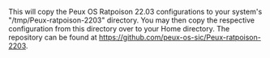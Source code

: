 This will copy the Peux OS Ratpoison 22.03 configurations to your system's "/tmp/Peux-ratpoison-2203" directory. You may then copy the respective configuration from this directory over to your Home directory.  The repository can be found at https://github.com/peux-os-sic/Peux-ratpoison-2203.
